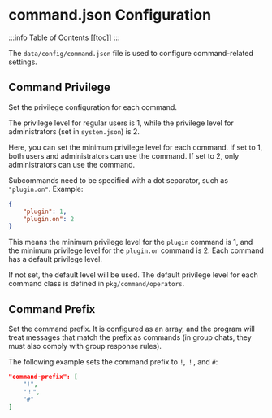 # command.json Configuration

:::info Table of Contents
[[toc]]
:::

The `data/config/command.json` file is used to configure command-related settings.

## Command Privilege

Set the privilege configuration for each command.

The privilege level for regular users is 1, while the privilege level for administrators (set in `system.json`) is 2.

Here, you can set the minimum privilege level for each command. If set to 1, both users and administrators can use the command. If set to 2, only administrators can use the command.

Subcommands need to be specified with a dot separator, such as `"plugin.on"`. Example:

```json
{
    "plugin": 1, 
    "plugin.on": 2 
}
```

This means the minimum privilege level for the `plugin` command is 1, and the minimum privilege level for the `plugin.on` command is 2. Each command has a default privilege level.

If not set, the default level will be used. The default privilege level for each command class is defined in `pkg/command/operators`.

## Command Prefix

Set the command prefix. It is configured as an array, and the program will treat messages that match the prefix as commands (in group chats, they must also comply with group response rules).

The following example sets the command prefix to `!`, `！`, and `#`:

```json
"command-prefix": [
    "!",
    "！",
    "#"
]
```